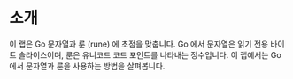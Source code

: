 # 소개

이 랩은 Go 문자열과 룬 (rune) 에 초점을 맞춥니다. Go 에서 문자열은 읽기 전용 바이트 슬라이스이며, 룬은 유니코드 코드 포인트를 나타내는 정수입니다. 이 랩에서는 Go 에서 문자열과 룬을 사용하는 방법을 살펴봅니다.
